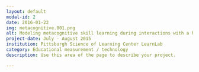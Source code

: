 ```yaml
---
layout: default
modal-id: 2
date: 2016-01-22
img: metacognitive.001.png
alt: Modeling metacognitive skill learning during interactions with a help-seeking tutor agent
project-date: July - August 2015
institution: Pittsburgh Science of Learning Center LearnLab
category: Educational measurement / technology
description: Use this area of the page to describe your project.

---
```

